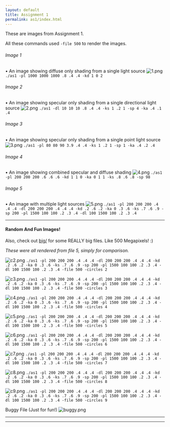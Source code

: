 ```yaml
---
layout: default
title: Assignment 1
permalink: as1/index.html
---
```


These are images from Assignment 1.

<style>
    #content > p > img {
        width: 450px;
        height: 450px;
        vertical-align: middle;
        -webkit-box-reflect: below 2px -webkit-linear-gradient(top,
                transparent, transparent .8, rgba(255,255,255,0.20));
        -webkit-border-radius: 6px;
           -moz-border-radius: 6px;
            -ms-border-radius: 6px;
             -o-border-radius: 6px;
                border-radius: 6px;
        padding: 4px 4px 2px 4px;
        margin: 1em 1em .1em 1em;
        -webkit-box-shadow: none;
           -moz-box-shadow: 4px;
            -ms-box-shadow: 4px;
             -o-box-shadow: 4px;
    }
</style>

All these commands used `-file 500` to render the images.

###### Image 1
• An image showing diffuse only shading from a single light source
![1.png](1.png)
`./as1 -pl 1000 1000 1000 .8 .4 .4 -kd 1 0 2 `

###### Image 2
• An image showing specular only shading from a single directional light source
![2.png](2.png)
`./as1 -dl 10 10 10 .8 .4 .4 -ks 1 .2 1 -sp 4 -ka .4 .1 .4`

###### Image 3
• An image showing specular only shading from a single point light source
![3.png](3.png)
`./as1 -pl 80 80 90 3.9 .4 .4 -ks 1 .2 1 -sp 1 -ka .4 .2 .4`

###### Image 4
• An image showing combined specular and diffuse shading
![4.png](4.png)
`./as1 -pl 200 200 200 .6 .6 .6 -kd 1 1 0 -ka 0 1 1 -ks .8 .6 .8 -sp 98`

###### Image 5
• An image with multiple light sources
![5.png](5.png)
`./as1 -pl 200 200 200 .4 .4 .4 -dl 200 200 200 .4 .4 .4 -kd .2 .6 .2 -ka 0 .3 .6 -ks .7 .6 .9 -sp 200 -pl 1500 100 100 .2 .3 .4 -dl 100 1500 100 .2 .3 .4`

***

#### Random And Fun Images!
Also, check out [big/](big/) for some REALLY big files. Like 500 Megapixels! :)

_These were all rendered from file 5, simply for comparison._

![c2.png](c2.png)
`./as1 -pl 200 200 200 .4 .4 .4 -dl 200 200 200 .4 .4 .4 -kd .2 .6 .2 -ka 0 .3 .6 -ks .7 .6 .9 -sp 200 -pl 1500 100 100 .2 .3 .4 -dl 100 1500 100 .2 .3 .4 -file 500 -circles 2`

![c3.png](c3.png)
`./as1 -pl 200 200 200 .4 .4 .4 -dl 200 200 200 .4 .4 .4 -kd .2 .6 .2 -ka 0 .3 .6 -ks .7 .6 .9 -sp 200 -pl 1500 100 100 .2 .3 .4 -dl 100 1500 100 .2 .3 .4 -file 500 -circles 3`

![c4.png](c4.png)
`./as1 -pl 200 200 200 .4 .4 .4 -dl 200 200 200 .4 .4 .4 -kd .2 .6 .2 -ka 0 .3 .6 -ks .7 .6 .9 -sp 200 -pl 1500 100 100 .2 .3 .4 -dl 100 1500 100 .2 .3 .4 -file 500 -circles 4`

![c5.png](c5.png)
`./as1 -pl 200 200 200 .4 .4 .4 -dl 200 200 200 .4 .4 .4 -kd .2 .6 .2 -ka 0 .3 .6 -ks .7 .6 .9 -sp 200 -pl 1500 100 100 .2 .3 .4 -dl 100 1500 100 .2 .3 .4 -file 500 -circles 5`

![c6.png](c6.png)
`./as1 -pl 200 200 200 .4 .4 .4 -dl 200 200 200 .4 .4 .4 -kd .2 .6 .2 -ka 0 .3 .6 -ks .7 .6 .9 -sp 200 -pl 1500 100 100 .2 .3 .4 -dl 100 1500 100 .2 .3 .4 -file 500 -circles 6`

![c7.png](c7.png)
`./as1 -pl 200 200 200 .4 .4 .4 -dl 200 200 200 .4 .4 .4 -kd .2 .6 .2 -ka 0 .3 .6 -ks .7 .6 .9 -sp 200 -pl 1500 100 100 .2 .3 .4 -dl 100 1500 100 .2 .3 .4 -file 500 -circles 7`

![c8.png](c8.png)
`./as1 -pl 200 200 200 .4 .4 .4 -dl 200 200 200 .4 .4 .4 -kd .2 .6 .2 -ka 0 .3 .6 -ks .7 .6 .9 -sp 200 -pl 1500 100 100 .2 .3 .4 -dl 100 1500 100 .2 .3 .4 -file 500 -circles 8`

![c9.png](c9.png)
`./as1 -pl 200 200 200 .4 .4 .4 -dl 200 200 200 .4 .4 .4 -kd .2 .6 .2 -ka 0 .3 .6 -ks .7 .6 .9 -sp 200 -pl 1500 100 100 .2 .3 .4 -dl 100 1500 100 .2 .3 .4 -file 500 -circles 9`


Buggy File (Just for fun!)
![buggy.png](buggy.png)

***
***

